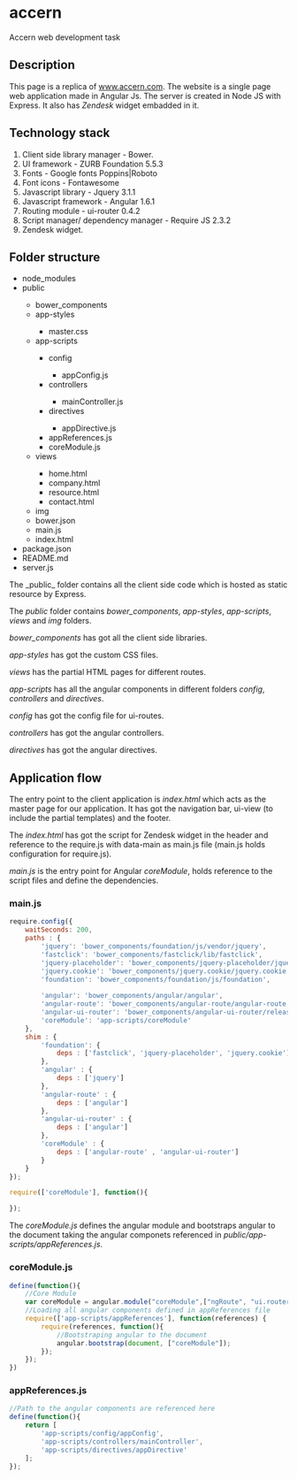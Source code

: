 # accern
Accern web development task
## Description
This page is a replica of www.accern.com.
The website is a single page web application made in Angular Js. The server is created in Node JS with Express. It also has _Zendesk_ widget embadded in it.

## Technology stack
1. Client side library manager - Bower.
2. UI framework - ZURB Foundation 5.5.3
3. Fonts - Google fonts Poppins|Roboto
4. Font icons - Fontawesome
5. Javascript library - Jquery 3.1.1
6. Javascript framework - Angular 1.6.1
7. Routing module - ui-router 0.4.2
8. Script manager/ dependency manager - Require JS 2.3.2
9. Zendesk widget.

## Folder structure
<ul>
	<li>node_modules</li>
	<li>public</li>
	<ul>
		<li>bower_components</li>
		<li>app-styles</li>
			<ul>
			<li>master.css</li>
			</ul>
		<li>app-scripts</li>
		<ul>
			<li>config</li>
				<ul>
				<li>appConfig.js</li>
				</ul>
			<li>controllers</li>
				<ul>
				<li>mainController.js</li>
				</ul>
			<li>directives</li>
				<ul>
				<li>appDirective.js</li>
				</ul>
			<li>appReferences.js</li>
			<li>coreModule.js</li>
		</ul>
		<li>views</li>
			<ul>
			<li>home.html</li>
			<li>company.html</li>
			<li>resource.html</li>
			<li>contact.html</li>
			</ul>
		<li>img</li>
		<li>bower.json</li>
		<li>main.js</li>
		<li>index.html</li>
	</ul>
	<li>package.json</li>
	<li>README.md</li>
	<li>server.js</li>
</ul>
The _public_ folder contains all the client side code which is hosted as static resource by Express.

The _public_ folder contains _bower_components_, _app-styles_, _app-scripts_, _views_ and _img_ folders.

_bower_components_ has got all the client side libraries.

_app-styles_ has got the custom CSS files.

_views_ has the partial HTML pages for different routes.

_app-scripts_ has all the angular components in different folders _config_, _controllers_ and _directives_.

_config_ has got the config file for ui-routes.

_controllers_ has got the angular controllers.

_directives_ has got the angular directives.

## Application flow
The entry point to the client application is _index.html_ which acts as the master page for our application. It has got the navigation bar, ui-view (to include the partial templates) and the footer.

The _index.html_ has got the script for Zendesk widget in the header and reference to the require.js with data-main as main.js file (main.js holds configuration for require.js).

_main.js_ is the entry point for Angular _coreModule_, holds reference to the script files and define the dependencies.
### main.js
```javascript
require.config({
    waitSeconds: 200,
    paths : {
        'jquery': 'bower_components/foundation/js/vendor/jquery',
        'fastclick': 'bower_components/fastclick/lib/fastclick',
        'jquery-placeholder': 'bower_components/jquery-placeholder/jquery.placeholder',
        'jquery.cookie': 'bower_components/jquery.cookie/jquery.cookie',
        'foundation': 'bower_components/foundation/js/foundation',
        
        'angular': 'bower_components/angular/angular',
        'angular-route': 'bower_components/angular-route/angular-route',
        'angular-ui-router': 'bower_components/angular-ui-router/release/angular-ui-router',
        'coreModule': 'app-scripts/coreModule'
    },
    shim : {
        'foundation': {
            deps : ['fastclick', 'jquery-placeholder', 'jquery.cookie']
        },
        'angular' : {
			deps : ['jquery']
		},
		'angular-route' : {
			deps : ['angular']
		},
		'angular-ui-router' : {
			deps : ['angular']
		},
        'coreModule' : {
			deps : ['angular-route' , 'angular-ui-router']
		}
    }
});

require(['coreModule'], function(){

});
```
The _coreModule.js_ defines the angular module and bootstraps angular to the document taking the angular componets referenced in _public/app-scripts/appReferences.js_.
### coreModule.js
```javascript
define(function(){
    //Core Module
    var coreModule = angular.module("coreModule",["ngRoute", "ui.router"]);
	//Loading all angular components defined in appReferences file
	require(['app-scripts/appReferences'], function(references) {
		require(references, function(){
			//Bootstraping angular to the document
			angular.bootstrap(document, ["coreModule"]);
		});
	});
})
```
### appReferences.js
```javascript
//Path to the angular components are referenced here
define(function(){
	return [
		'app-scripts/config/appConfig',
        'app-scripts/controllers/mainController',
        'app-scripts/directives/appDirective'
	];
});
```
